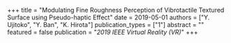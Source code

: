 +++
title = "Modulating Fine Roughness Perception of Vibrotactile Textured Surface using Pseudo-haptic Effect"
date = 2019-05-01
authors = ["Y. Ujitoko", "Y. Ban", "K. Hirota"]
publication_types = ["1"]
abstract = ""
featured = false
publication = "*2019 IEEE Virtual Reality (VR)*"
+++


